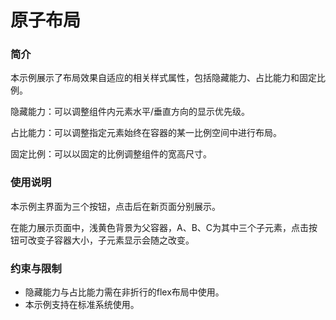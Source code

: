 # 原子布局<a name="ZH-CN_TOPIC_0000001126159786"></a>

### 简介<a name="section104mcpsimp"></a>

本示例展示了布局效果自适应的相关样式属性，包括隐藏能力、占比能力和固定比例。

隐藏能力：可以调整组件内元素水平/垂直方向的显示优先级。

占比能力：可以调整指定元素始终在容器的某一比例空间中进行布局。

固定比例：可以以固定的比例调整组件的宽高尺寸。

### 使用说明<a name="section110mcpsimp"></a>

本示例主界面为三个按钮，点击后在新页面分别展示。

在能力展示页面中，浅黄色背景为父容器，A、B、C为其中三个子元素，点击按钮可改变子容器大小，子元素显示会随之改变。

### 约束与限制<a name="section116mcpsimp"></a>

-   隐藏能力与占比能力需在非折行的flex布局中使用。
-   本示例支持在标准系统使用。

